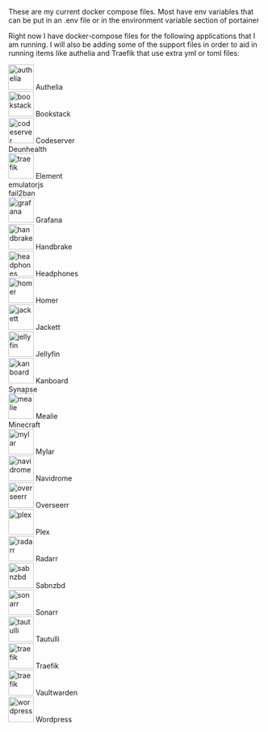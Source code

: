 These are my current docker compose files.  Most have env variables that can be put in an .env file or in the environment variable section of portainer

Right now I have docker-compose files for the following applications that I am running.  I will also be adding some of the support files in order to aid in running items like authelia and Traefik that use extra yml or toml files:

<img src="https://github.com/andrew-busbee/homer-icons/raw/master/png/authelia.png" alt="authelia" width="50"> Authelia<BR>
<img src="https://github.com/andrew-busbee/homer-icons/raw/master/png/bookstack.png" alt="bookstack" width="50"> Bookstack<BR>
<img src="https://github.com/andrew-busbee/homer-icons/raw/master/png/codeserver.png" alt="codeserver" width="50"> Codeserver<BR>
Deunhealth<BR>
<img src="https://github.com/andrew-busbee/homer-icons/raw/master/png/element.png" alt="traefik" width="50"> Element<BR>
emulatorjs<BR>
fail2ban<BR>
<img src="https://github.com/andrew-busbee/homer-icons/raw/master/png/grafana.png" alt="grafana" width="50"> Grafana<BR>
<img src="https://github.com/andrew-busbee/homer-icons/raw/master/png/handbrake.png" alt="handbrake" width="50"> Handbrake<BR>
<img src="https://github.com/andrew-busbee/homer-icons/raw/master/png/headphones.png" alt="headphones" width="50"> Headphones<BR>
<img src="https://github.com/andrew-busbee/homer-icons/raw/master/png/homer.png" alt="homer" width="50"> Homer<BR>
<img src="https://github.com/andrew-busbee/homer-icons/raw/master/png/jackett.png" alt="jackett" width="50"> Jackett<BR>
<img src="https://github.com/andrew-busbee/homer-icons/raw/master/png/jellyfin.png" alt="jellyfin" width="50"> Jellyfin<BR>
<img src="https://github.com/andrew-busbee/homer-icons/raw/master/png/kanboard.png" alt="kanboard" width="50"> Kanboard<BR>
Synapse<BR>
<img src="https://github.com/andrew-busbee/homer-icons/raw/master/png/mealie.png" alt="mealie" width="50"> Mealie<BR>
Minecraft<BR>
<img src="https://github.com/andrew-busbee/homer-icons/raw/master/png/mylar.png" alt="mylar" width="50"> Mylar<BR>
<img src="https://github.com/andrew-busbee/homer-icons/raw/master/png/navidrome.png" alt="navidrome" width="50"> Navidrome<BR>
<img src="https://github.com/andrew-busbee/homer-icons/raw/master/png/overseerr.png" alt="overseerr" width="50"> Overseerr<BR>
<img src="https://github.com/andrew-busbee/homer-icons/raw/master/png/plex.png" alt="plex" width="50"> Plex<BR>
<img src="https://github.com/andrew-busbee/homer-icons/raw/master/png/radarr.png" alt="radarr" width="50"> Radarr<BR>
<img src="https://github.com/andrew-busbee/homer-icons/raw/master/png/sabnzbd.png" alt="sabnzbd" width="50"> Sabnzbd<BR>
<img src="https://github.com/andrew-busbee/homer-icons/raw/master/png/sonarr.png" alt="sonarr" width="50"> Sonarr<BR>
<img src="https://github.com/andrew-busbee/homer-icons/raw/master/png/tautulli.png" alt="tautulli" width="50"> Tautulli<BR>
<img src="https://github.com/andrew-busbee/homer-icons/raw/master/png/traefik.png" alt="traefik" width="50"> Traefik<BR>
<img src="https://github.com/andrew-busbee/homer-icons/raw/master/png/bitwarden.png" alt="traefik" width="50"> Vaultwarden<BR>
<img src="https://github.com/andrew-busbee/homer-icons/raw/master/png/wordpress.png" alt="wordpress" width="50"> Wordpress<BR>
